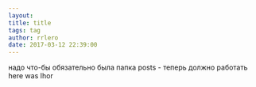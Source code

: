 ```yaml
---
layout:
title: title
tags: tag
author: rrlero
date: 2017-03-12 22:39:00
---
```

надо что-бы обязательно была папка posts - теперь должно работать
here was Ihor